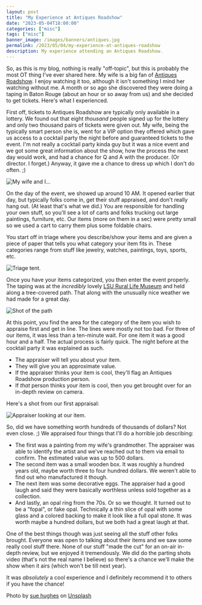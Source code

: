 ```yaml
---
layout: post
title: "My Experience at Antiques Roadshow"
date: "2023-05-04T18:00:00"
categories: ["misc"]
tags: ["misc"]
banner_image: /images/banners/antiques.jpg
permalink: /2023/05/04/my-experience-at-antiques-roadshow
description: My experience attending an Antiques Roadshow.
---
```


So, as this is my blog, nothing is really "off-topic", but this is probably the most OT thing I've ever shared here. My wife is a big fan of [Antiques Roadshow](https://www.pbs.org/show/antiques-roadshow/). I enjoy watching it too, although it isn't something I mind her watching without me. A month or so ago she discovered they were doing a taping in Baton Rouge (about an hour or so away from us) and she decided to get tickets. Here's what I experienced.

First off, tickets to Antiques Roadshow are typically only available in a lottery. We found out that eight *thousand* people signed up for the lottery and only two thousand pairs of tickets were given out. My wife, being the typically smart person she is, went for a VIP option they offered which gave us access to a cocktail party the night before and guaranteed tickets to the event. I'm not really a cocktail party kinda guy but it was a nice event and we got some great information about the show, how the process the next day would work, and had a chance for Q and A with the producer. (Or director. I forget.) Anyway, it gave me a chance to dress up which I don't do often. ;)

<p>
<img src="https://static.raymondcamden.com/images/2023/05/us.jpg" alt="My wife and I..." class="imgborder imgcenter" loading="lazy">
</p>

On the day of the event, we showed up around 10 AM. It opened earlier that day, but typically folks come in, get their stuff appraised, and don't really hang out. (At least that's what we did.) You are responsible for handling your own stuff, so you'll see a lot of carts and folks trucking out large paintings, furniture, etc. Our items (more on them in a sec) were pretty small so we used a cart to carry them plus some foldable chairs. 

You start off in triage where you describe/show your items and are given a piece of paper that tells you what category your item fits in. These categories range from stuff like jewelry, watches, paintings, toys, sports, etc. 

<p>
<img src="https://static.raymondcamden.com/images/2023/05/ar1.jpg" alt="Triage tent." class="imgborder imgcenter" loading="lazy">
</p>

Once you have your items categorized, you then enter the event properly. The taping was at the *incredibly* lovely [LSU Rural Life Museum](https://www.lsu.edu/rurallife/) and held along a tree-covered path. That along with the unusually nice weather we had made for a great day. 

<p>
<img src="https://static.raymondcamden.com/images/2023/05/ar4.jpg" alt="Shot of the path" class="imgborder imgcenter" loading="lazy">
</p>

At this point, you find the area for the category of the item you wish to appraise first and get in line. The lines were mostly not too bad. For three of our items, it was less than a ten-minute wait. For one item it was a good hour and a half. The actual process is fairly quick. The night before at the cocktail party it was explained as such.

* The appraiser will tell you about your item. 
* They will give you an approximate value.
* If the appraiser thinks your item is cool, they'll flag an Antiques Roadshow production person.
* If *that* person thinks your item is cool, then you get brought over for an in-depth review on camera. 

Here's a shot from our first appraisal:

<p>
<img src="https://static.raymondcamden.com/images/2023/05/ar2.jpg" alt="Appraiser looking at our item." class="imgborder imgcenter" loading="lazy">
</p>

So, did we have something worth hundreds of thousands of dollars? Not even close. ;) We appraised four things that I'll do a horrible job describing:

* The first was a painting from my wife's grandmother. The appraiser was able to identify the artist and we've reached out to them via email to confirm. The estimated value was up to 500 dollars.
* The second item was a small wooden box. It was roughly a hundred years old, maybe worth three to four hundred dollars. We weren't able to find out who manufactured it though.
* The next item was some decorative eggs. The appraiser had a good laugh and said they were basically worthless unless sold together as a collection. 
* And lastly, an opal ring from the 70s. Or so we thought. It turned out to be a "fopal", or fake opal. Technically a thin slice of opal with some glass and a colored backing to make it look like a full opal stone. It was worth maybe a hundred dollars, but we both had a great laugh at that.

One of the best things though was just seeing all the stuff other folks brought. Everyone was open to talking about their items and we saw some really cool stuff there. None of our stuff "made the cut" for an on-air in-depth review, but we enjoyed it tremendously. We did do the parting shots video (that's not the real name I believe) so there's a chance we'll make the show when it airs (which won't be till next year). 

It was *absolutely* a cool experience and I definitely recommend it to others if you have the chance!

Photo by <a href="https://unsplash.com/@suehughes?utm_source=unsplash&utm_medium=referral&utm_content=creditCopyText">sue hughes</a> on <a href="https://unsplash.com/s/photos/antiques?utm_source=unsplash&utm_medium=referral&utm_content=creditCopyText">Unsplash</a>
  
